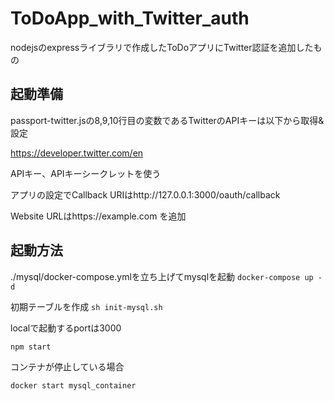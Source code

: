 # ToDoApp_with_Twitter_auth
nodejsのexpressライブラリで作成したToDoアプリにTwitter認証を追加したもの



## 起動準備

passport-twitter.jsの8,9,10行目の変数であるTwitterのAPIキーは以下から取得&設定

https://developer.twitter.com/en

APIキー、APIキーシークレットを使う

アプリの設定でCallback URIはhttp://127.0.0.1:3000/oauth/callback

Website URLはhttps://example.com
を追加



## 起動方法

./mysql/docker-compose.ymlを立ち上げてmysqlを起動
`docker-compose up -d`

初期テーブルを作成
`sh init-mysql.sh`

localで起動するportは3000

`npm start`

コンテナが停止している場合

`docker start mysql_container`


